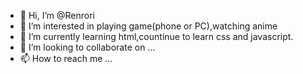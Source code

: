 - 👋 Hi, I’m @Renrori
- 👀 I’m interested in playing game(phone or PC),watching anime
- 🌱 I’m currently learning html,countinue to learn css and javascript.
- 💞️ I’m looking to collaborate on ...
- 📫 How to reach me ...

<!---
Renrori/Renrori is a ✨ special ✨ repository because its `README.md` (this file) appears on your GitHub profile.
You can click the Preview link to take a look at your changes.
--->
